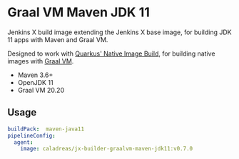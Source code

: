 # Graal VM Maven JDK 11

Jenkins X build image extending the Jenkins X base image, for building JDK 11 apps with Maven and Graal VM.

Designed to work with [Quarkus' Native Image Build](https://quarkus.io/guides/building-native-image), for building native images with [Graal VM](https://www.graalvm.org/docs/reference-manual/native-image/).

* Maven 3.6+
* OpenJDK 11
* Graal VM 20.20

## Usage

```yaml
buildPack:  maven-java11
pipelineConfig:
  agent:
    image: caladreas/jx-builder-graalvm-maven-jdk11:v0.7.0
```